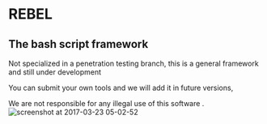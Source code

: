 # REBEL 
## The bash script framework
Not specialized in a penetration testing branch, this is a general framework and still under development

You can submit your own tools and we will add it in future versions,

We are not responsible for any illegal use of this software .
![screenshot at 2017-03-23 05-02-52](https://cloud.githubusercontent.com/assets/22657154/24240710/f69991e4-0f88-11e7-8809-044ddfbf65d4.png)
